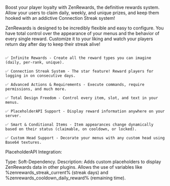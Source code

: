 Boost your player loyalty with ZenRewards, the definitive rewards system. Allow your users to claim daily, weekly, and unique prizes, and keep them hooked with an addictive Connection Streak system!

ZenRewards is designed to be incredibly flexible and easy to configure. You have total control over the appearance of your menus and the behavior of every single reward. Customize it to your liking and watch your players return day after day to keep their streak alive!

```

✅ Infinite Rewards - Create all the reward types you can imagine (daily, per-rank, unique).

✅ Connection Streak System - The star feature! Reward players for logging in on consecutive days.

✅ Advanced Actions & Requirements - Execute commands, require permissions, and much more.

✅ Total Design Freedom - Control every item, slot, and text in your menus.

✅ PlaceholderAPI Support - Display reward information anywhere on your server.

✅ Smart & Conditional Items - Item appearances change dynamically based on their status (claimable, on cooldown, or locked).

✅ Custom Head Support - Decorate your menus with any custom head using Base64 textures.
```


PlaceholderAPI Integration:

Type: Soft-Dependency.
Description: Adds custom placeholders to display ZenRewards data in other plugins. Allows the use of variables like %zenrewards_streak_current% (streak days) and %zenrewards_cooldown_daily_reward% (remaining time).
